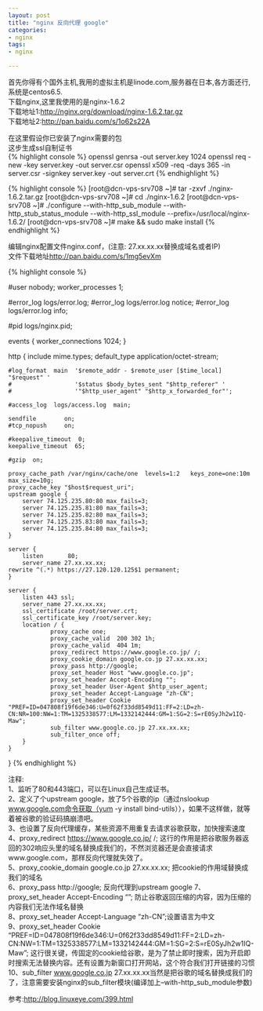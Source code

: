 ```yaml
---
layout: post
title: "nginx 反向代理 google"
categories:
- nginx
tags:
- nginx 

--- 
```


首先你得有个国外主机,我用的虚拟主机是linode.com,服务器在日本,各方面还行,系统是centos6.5.  
下载nginx,这里我使用的是nginx-1.6.2  
下载地址1:<http://nginx.org/download/nginx-1.6.2.tar.gz>  
下载地址2:<http://pan.baidu.com/s/1o62s22A>

在这里假设你已安装了nginx需要的包  
这步生成ssl自制证书  
{% highlight console %}
openssl genrsa -out server.key 1024
openssl req -new -key server.key -out server.csr
openssl x509 -req -days 365 -in server.csr -signkey server.key -out server.crt
{% endhighlight %}

{% highlight console %}
[root@dcn-vps-srv708 ~]# tar -zxvf ./nginx-1.6.2.tar.gz
[root@dcn-vps-srv708 ~]# cd ./nginx-1.6.2
[root@dcn-vps-srv708 ~]# ./configure --with-http_sub_module --with-http_stub_status_module --with-http_ssl_module --prefix=/usr/local/nginx-1.6.2/
[root@dcn-vps-srv708 ~]# make && sudo make install 
{% endhighlight %}

编辑nginx配置文件nginx.conf，(注意: 27.xx.xx.xx替换成域名或者IP)  
文件下载地址<http://pan.baidu.com/s/1mg5evXm>  

{% highlight console %}

#user  nobody;
worker_processes  1;

#error_log  logs/error.log;
#error_log  logs/error.log  notice;
#error_log  logs/error.log  info;

#pid        logs/nginx.pid;


events {
    worker_connections  1024;
}


http {
    include       mime.types;
    default_type  application/octet-stream;

    #log_format  main  '$remote_addr - $remote_user [$time_local] "$request" '
    #                  '$status $body_bytes_sent "$http_referer" '
    #                  '"$http_user_agent" "$http_x_forwarded_for"';

    #access_log  logs/access.log  main;

    sendfile        on;
    #tcp_nopush     on;

    #keepalive_timeout  0;
    keepalive_timeout  65;

    #gzip  on;

    proxy_cache_path /var/nginx/cache/one  levels=1:2   keys_zone=one:10m max_size=10g;
    proxy_cache_key "$host$request_uri";
    upstream google {
		server 74.125.235.80:80 max_fails=3;
		server 74.125.235.81:80 max_fails=3;
		server 74.125.235.82:80 max_fails=3;
		server 74.125.235.83:80 max_fails=3;
		server 74.125.235.84:80 max_fails=3;
    }

    server {
        listen       80;
        server_name 27.xx.xx.xx;
	rewrite ^(.*) https://27.120.120.125$1 permanent;
    }
    
    server {
        listen 443 ssl;
        server_name 27.xx.xx.xx;
        ssl_certificate /root/server.crt;
        ssl_certificate_key /root/server.key;
        location / {
                proxy_cache one;
                proxy_cache_valid  200 302 1h;
                proxy_cache_valid  404 1m;
                proxy_redirect https://www.google.co.jp/ /;
                proxy_cookie_domain google.co.jp 27.xx.xx.xx;
                proxy_pass http://google;
                proxy_set_header Host "www.google.co.jp";
                proxy_set_header Accept-Encoding "";
                proxy_set_header User-Agent $http_user_agent;
                proxy_set_header Accept-Language "zh-CN";
                proxy_set_header Cookie "PREF=ID=047808f19f6de346:U=0f62f33dd8549d11:FF=2:LD=zh-CN:NR=100:NW=1:TM=1325338577:LM=1332142444:GM=1:SG=2:S=rE0SyJh2w1IQ-Maw";
                sub_filter www.google.co.jp 27.xx.xx.xx;
                sub_filter_once off; 
	    }
    }
}
{% endhighlight %}

注释:  
1、监听了80和443端口，可以在Linux自己生成证书。  
2、定义了个upstream google，放了5个谷歌的ip（通过nslookup www.google.com命令获取（yum -y install bind-utils）），如果不这样做，就等着被谷歌的验证码搞崩溃吧。   
3、也设置了反向代理缓存，某些资源不用重复去请求谷歌获取，加快搜索速度  
4、proxy_redirect https://www.google.co.jp/ /; 这行的作用是把谷歌服务器返回的302响应头里的域名替换成我们的，不然浏览器还是会直接请求www.google.com，那样反向代理就失效了。  
5、proxy_cookie_domain google.co.jp 27.xx.xx.xx; 把cookie的作用域替换成我们的域名  
6、proxy_pass http://google; 反向代理到upstream google
7、proxy_set_header Accept-Encoding “”; 防止谷歌返回压缩的内容，因为压缩的内容我们无法作域名替换  
8、proxy_set_header Accept-Language “zh-CN”;设置语言为中文  
9、proxy_set_header Cookie   “PREF=ID=047808f19f6de346:U=0f62f33dd8549d11:FF=2:LD=zh-CN:NW=1:TM=1325338577:LM=1332142444:GM=1:SG=2:S=rE0SyJh2w1IQ-Maw”; 这行很关键，传固定的cookie给谷歌，是为了禁止即时搜索，因为开启即时搜索无法替换内容。还有设置为新窗口打开网站，这个符合我们打开链接的习惯  
10、sub_filter www.google.co.jp 27.xx.xx.xx当然是把谷歌的域名替换成我们的了，注意需要安装nginx的sub_filter模块(编译加上–with-http_sub_module参数)  

参考:<http://blog.linuxeye.com/399.html>
